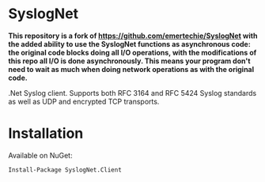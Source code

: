 SyslogNet
=========

**This repository is a fork of https://github.com/emertechie/SyslogNet with the added ability to use the SyslogNet functions as asynchronous code: the original code blocks doing all I/O operations, with the modifications of this repo all I/O is done asynchronously. This means your program don't need to wait as much when doing network operations as with the original code.**

.Net Syslog client. Supports both RFC 3164 and RFC 5424 Syslog standards as well as UDP and encrypted TCP transports.

Installation
============

Available on NuGet:
```
Install-Package SyslogNet.Client
```
